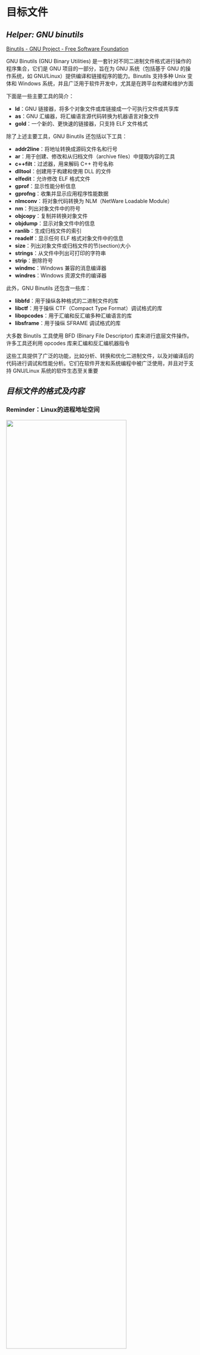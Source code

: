 # 目标文件

## *Helper: GNU binutils*

[Binutils - GNU Project - Free Software Foundation](https://www.gnu.org/software/binutils/)

GNU Binutils (GNU Binary Utilities) 是一套针对不同二进制文件格式进行操作的程序集合，它们是 GNU 项目的一部分，旨在为 GNU 系统（包括基于 GNU 的操作系统，如 GNU/Linux）提供编译和链接程序的能力。Binutils 支持多种 Unix 变体和 Windows 系统，并且广泛用于软件开发中，尤其是在跨平台构建和维护方面

下面是一些主要工具的简介：

- **ld**：GNU 链接器，将多个对象文件或库链接成一个可执行文件或共享库
- **as**：GNU 汇编器，将汇编语言源代码转换为机器语言对象文件
- **gold**：一个新的、更快速的链接器，只支持 ELF 文件格式

除了上述主要工具，GNU Binutils 还包括以下工具：

- **addr2line**：将地址转换成源码文件名和行号
- **ar**：用于创建、修改和从归档文件（archive files）中提取内容的工具
- **c++filt**：过滤器，用来解码 C++ 符号名称
- **dlltool**：创建用于构建和使用 DLL 的文件
- **elfedit**：允许修改 ELF 格式文件
- **gprof**：显示性能分析信息
- **gprofng**：收集并显示应用程序性能数据
- **nlmconv**：将对象代码转换为 NLM（NetWare Loadable Module）
- **nm**：列出对象文件中的符号
- **objcopy**：复制并转换对象文件
- **objdump**：显示对象文件中的信息
- **ranlib**：生成归档文件的索引
- **readelf**：显示任何 ELF 格式对象文件中的信息
- **size**：列出对象文件或归档文件的节(section)大小
- **strings**：从文件中列出可打印的字符串
- **strip**：删除符号
- **windmc**：Windows 兼容的消息编译器
- **windres**：Windows 资源文件的编译器

此外，GNU Binutils 还包含一些库：

- **libbfd**：用于操纵各种格式的二进制文件的库
- **libctf**：用于操纵 CTF（Compact Type Format）调试格式的库
- **libopcodes**：用于汇编和反汇编多种汇编语言的库
- **libsframe**：用于操纵 SFRAME 调试格式的库

大多数 Binutils 工具使用 BFD (Binary File Descriptor) 库来进行底层文件操作。许多工具还利用 opcodes 库来汇编和反汇编机器指令

这些工具提供了广泛的功能，比如分析、转换和优化二进制文件，以及对编译后的代码进行调试和性能分析。它们在软件开发和系统编程中被广泛使用，并且对于支持 GNU/Linux 系统的软件生态至关重要

## *目标文件的格式及内容*

### Reminder：Linux的进程地址空间

<img src="进程地址空间.drawio.png" width="80%">

上图是 *操作系统理论.md* 中重要的 Linux/x86-32 中典型的进程内存结构，它对我们理解目标文件有着重要意义。当然具体内容还是看 *操作系统理论.md* 

### 目标文件的格式

PC平台流行的可执行文件 executable file 的格式都是COFF, COmmon File Format 格式（Unix System V Release 3 提出，引入了段 Segment 机制）的变种

* Win系统的PE-COFF, Portable Executable
* Linux的ELF, Executable Linkable Format（System V Release 4提出）
* Unix最早的可执行文件为 `a.out`
* MacOS的Mach-O（Mach Object）
* Intel/Microsoft的OMF（Object Module Format）

根据ELF文件标准的规定，除了可执行文件外一共有三类采用与可执行文件中相同格式的文件，它们和可执行文件格式采用同一种格式存储。事实上也几乎和可执行文件没有多少区别，所以在Win中统称它们为PE-COFF文件，而**Linux中统称它们为ELF文件**

* 可重定位文件 relocatable file/目标文件 object file 是源代码编译以后但还没有经过链接的中间文件，可以用来进行链接即Win中的 `.obj` 和Linux中的 `.o` 文件。静态链接库 Static Linking Library 也属于这一类文件，Win中的 `.lib` 和 Linux中的 `.a`
* 共享目标文件 Shared Object File：动态链接库 Dynamic Linking Library，Win中的 `.DLL` 和Linux中的 `.so`
  * 与其他共享目标文件与可执行文件结合，作为进程一部分来运行
  * 与其他可重定位文件和共享目标链接，产生新的目标文件
* 可执行文件 Executable File：可直接执行的文件
* 核心转储文件 Core  Dump File：进程意外终止时记录的信息

Linux中可以用 `file` 命令来查看相应文件的格式

```cmd
$ clang++ main.cc -o main
$ clang++ -c main.cc -o main.o
$ file main
main: ELF 64-bit LSB pie executable, x86-64, version 1 (SYSV), dynamically linked, interpreter /lib64/ld-linux-x86-64.so.2, for GNU/Linux 3.2.0, not stripped
$ file main.o
main.o: ELF 64-bit LSB relocatable, x86-64, version 1 (SYSV), not stripped
```

### 目标文件里有什么

目标文件里是高级语言编译+机器语言汇编后形成的包含代码和数据的二进制文本，以及用于链接的符号表、调试信息、字符串等。目标文件会将这些信息按照不同的属性分段存储，这些段基本就对应于进程地址空间的段。下面列出最重要的几个段

* 文件头 File header：描述了整个文件的文件属性并且包括了一个段表 Section Table
* 程序指令：`.text` 代码段
* 程序数据
  * `.data` 数据段和只读数据段：已初始化的全局变量和局部静态变量
  * `.bss` BSS段（Block Started by Symbol）：在程序启动之前，系统将本段内所有内存初始化为 0。出于历史原因，此段常被称为 BSS 段，这源于老版本的汇编语言助记符 block started by symbol 。将经过初始化的全局变量和静态变量与未经初始化的全局变量和静态变量分开存放，其主要原因在于程序在磁盘上存储时，没有必要为未经初始化的变量分配存储空间。可执行文件只需要记录未初始化数据段的位置及所需大小，直到运行时再由程序加载器来分配这一空间

为什么要将程序指令和数据分离？

* 设置不同的读写权限，防止程序代码被意外更改
* 数据缓存和指令缓存分离，该删程序的局部性从而提高缓存的命中率
* 内存共享：因为代码段是共享的，所以运行多个相同进程或者 `fork` 出子进程后只需要在内存中加载同一份代码，节省了大量内存空间

实际中还有很多其他的段，具体可以查阅自我修养书的表3-2

* ` rodata1`
* `.comment`
* `.debug`
* `.dynamic`：动态连接信息
* `.hash`
* `.line`
* `.note`：额外的编译器信息，比如程序的公司名、发布版本号等
* `.strtab`：String Table 字符串表，用于存储ELF文件中用到的各种字符串
* `.symtab`：Symbol Table 符号表
* `.shstrtab`：Section String Table 段名表
* `.plt` & `.got`：动态链接的跳转表和全局入口表
* `.init` & `.fini`：程序的初始化与终结代码段

## *例子：`SimpleSecion.o`*

```c
int printf(const char* format, ...);

int global_init_var = 84;
int global_uninit_var;

const char* ch = "abcdef";

void func1(int i) {
    printf("%d\n", i);
}

int main(void) {
    static int static_var = 85;
    static int static_var2;

    int a = 1;
    int b;
    func1(static_var + static_var2 + a + b);

    return a;
}
```

<img src="ELF文件结构与SimpleSection变量函数的对应关系.png">

### 概况

利用 `objdump -h SimpleSecion.o` 打印基本信息/header

```assembly
SimpleSection.o：     file format elf64-x86-64

Sections:
Idx Name          Size      VMA               LMA               File off  Algn
  0 .text         00000054  0000000000000000  0000000000000000  00000040  2**0
                  CONTENTS, ALLOC, LOAD, RELOC, READONLY, CODE
  1 .data         00000014  0000000000000000  0000000000000000  00000098  2**3
                  CONTENTS, ALLOC, LOAD, RELOC, DATA
  2 .bss          00000004  0000000000000000  0000000000000000  000000ac  2**2
                  ALLOC
  3 .rodata       0000000b  0000000000000000  0000000000000000  000000ac  2**0
                  CONTENTS, ALLOC, LOAD, READONLY, DATA
  4 .comment      0000002e  0000000000000000  0000000000000000  000000b7  2**0
                  CONTENTS, READONLY
  5 .note.GNU-stack 00000000  0000000000000000  0000000000000000  000000e5  2**0
                  CONTENTS, READONLY
  6 .eh_frame     00000058  0000000000000000  0000000000000000  000000e8  2**3
                  CONTENTS, ALLOC, LOAD, RELOC, READONLY, DATA
```

也可以利用 `size SimpleSection.o` 来查看三个核心段的长度

```assembly
   text	   data	    bss	    dec	    hex	filename
    183	     20	      4	    207	     cf	SimpleSection.o
```

### <span id="静态链接示例">各个段</span>

利用 `objdump -s -d SimpleSection.o` 进行反汇编

```assembly
SimpleSection.o：     文件格式 elf64-x86-64

Contents of section .text: # 代码段
#偏移量       十六进制表示的代码内容           ASCII码表示的代码内容
 0000 554889e5 4883ec10 897dfc8b 45fc89c6  UH..H....}..E...
 0010 bf000000 00b80000 0000e800 000000c9  ................
 0020 c3554889 e54883ec 10c745fc 01000000  .UH..H....E.....
 0030 8b150000 00008b05 00000000 01c28b45  ...............E
 0040 fc01c28b 45f801d0 89c7e800 0000008b  ....E...........
 0050 45fcc9c3                             E...
Contents of section .data: # 数据段
 0000 54000000 00000000 00000000 00000000  T...............
 0010 55000000                             U...
Contents of section .rodata: # 只读数据段
 0000 61626364 65660025 640a00             abcdef.%d..
Contents of section .comment:
 0000 00474343 3a202847 4e552920 342e382e  .GCC: (GNU) 4.8.
 0010 35203230 31353036 32332028 52656420  5 20150623 (Red
 0020 48617420 342e382e 352d3434 2900      Hat 4.8.5-44).
Contents of section .eh_frame:
 0000 14000000 00000000 017a5200 01781001  .........zR..x..
 0010 1b0c0708 90010000 1c000000 1c000000  ................
 0020 00000000 21000000 00410e10 8602430d  ....!....A....C.
 0030 065c0c07 08000000 1c000000 3c000000  .\..........<...
 0040 00000000 33000000 00410e10 8602430d  ....3....A....C.
 0050 066e0c07 08000000                    .n......

Disassembly of section .text:

0000000000000000 <func1>: # 十六进制表示的汇编指令对应上面.text的十六进制表示的代码内容
   0:	55                   	push   %rbp
   1:	48 89 e5             	mov    %rsp,%rbp
   4:	48 83 ec 10          	sub    $0x10,%rsp
   8:	89 7d fc             	mov    %edi,-0x4(%rbp)
   b:	8b 45 fc             	mov    -0x4(%rbp),%eax
   e:	89 c6                	mov    %eax,%esi
  10:	bf 00 00 00 00       	mov    $0x0,%edi
  15:	b8 00 00 00 00       	mov    $0x0,%eax
  1a:	e8 00 00 00 00       	callq  1f <func1+0x1f>
  1f:	c9                   	leaveq
  20:	c3                   	retq

0000000000000021 <main>:
  21:	55                   	push   %rbp
  22:	48 89 e5             	mov    %rsp,%rbp
  25:	48 83 ec 10          	sub    $0x10,%rsp
  29:	c7 45 fc 01 00 00 00 	movl   $0x1,-0x4(%rbp)
  30:	8b 15 00 00 00 00    	mov    0x0(%rip),%edx        # 36 <main+0x15>
  36:	8b 05 00 00 00 00    	mov    0x0(%rip),%eax        # 3c <main+0x1b>
  3c:	01 c2                	add    %eax,%edx
  3e:	8b 45 fc             	mov    -0x4(%rbp),%eax
  41:	01 c2                	add    %eax,%edx
  43:	8b 45 f8             	mov    -0x8(%rbp),%eax
  46:	01 d0                	add    %edx,%eax
  48:	89 c7                	mov    %eax,%edi
  4a:	e8 00 00 00 00       	callq  4f <main+0x2e>
  4f:	8b 45 fc             	mov    -0x4(%rbp),%eax
  52:	c9                   	leaveq
  53:	c3                   	retq
```

* `.text` 代码段
* `.data` 数据段：存储已经初始化了的全局（静态）变量和（局部）静态变量
* `.rodata` 只读数据段：存储只读数据，如字符串常量，将这个段的权限设置为只读就是支持了 `const` 关键字语义
* `.bss` 段：只有4个字节，甚至在通过 `-s` 打印段内容的时候都没有打出来

## *ELF 文件结构描述*

<img src="ELF文件结构.png" width="25%">

ELF文件可以分为上面的部分，主要是3大块：Header、各种段、辅助用的段表 Section Header table、符号表等

### ELF Header 的内容

用 `readelf -h SimpleSection.o` 命令来查看ELF文件的文件头，可以看到它们之间的对应关系，因此我们可以反向推测 `readelf` 这个程序必然是利用了 `<elf.h>` 里Header的相关数据结构和接口

```cmd
$ readelf -h SimpleSection.o
ELF Header:
  Magic:   7f 45 4c 46 02 01 01 00 00 00 00 00 00 00 00 00
  Class:                             ELF64
  Data:                              2's complement, little endian
  Version:                           1 (current)
  OS/ABI:                            UNIX - System V
  ABI Version:                       0
  Type:                              REL (Relocatable file)
  Machine:                           Advanced Micro Devices X86-64
  Version:                           0x1
  Entry point address:               0x0
  Start of program headers:          0 (bytes into file)
  Start of section headers:          1032 (bytes into file)
  Flags:                             0x0
  Size of this header:               64 (bytes)
  Size of program headers:           0 (bytes)
  Number of program headers:         0
  Size of section headers:           64 (bytes)
  Number of section headers:         14
  Section header string table index: 13
```

ELF文件有32位版本和64位版本。它的文件头结构也有这两种版本，分别为 `Elf32_Ehdr` 和 `Elf64_Ehdr`。32位版本与64位版本的ELF文件的文件头内容是一样的，只不过有些成员的大小不一样。为了提高兼容性，对每个成员的大小做出明确的规定以便于在不同的编译环境下都拥有相同的字段长度，`elf.h` 使用typedef定义了一套自己的变量体系，比如 `typedef Elf32_Addr uint32_t;`

下面给出 `Elf32_Ehdr` 结构体（当然还有64位的兼容版本）

```c
typedef struct {
    unsigned char e_ident[EI_NIDENT]; /* Magic number and other info */
    Elf32_Half    e_type;         /* Object file type */
    Elf32_Half    e_machine;      /* Architecture */
    Elf32_Word    e_version;      /* Object file version */
    Elf32_Addr    e_entry;        /* Entry point virtual address */
    Elf32_Off e_phoff;        /* Program header table file offset */
    Elf32_Off e_shoff;        /* Section header table file offset */
    Elf32_Word    e_flags;        /* Processor-specific flags */
    Elf32_Half    e_ehsize;       /* ELF header size in bytes */
    Elf32_Half    e_phentsize;        /* Program header table entry size */
    Elf32_Half    e_phnum;        /* Program header table entry count */
    Elf32_Half    e_shentsize;        /* Section header table entry size */
    Elf32_Half    e_shnum;        /* Section header table entry count */
    Elf32_Half    e_shstrndx;     /* Section header string table index */
} Elf32_Ehdr;
```

* e_ident： 这个数组里包括了ELF header的魔数magic number（前四个字节，ASCII为`\DEC ELF`）、Class、Data、Version、OS/ABI、ABI Version 6个成员，其他结构体成员则是一一对应
* e_type ：OS通过 `e_type` 成员来判断ELF文件的类型（前面说过的几种），而不是通过文件的扩展名。1为可重定位 `ET_REL`，2为可执行 `ET_EXEC`，3为共享目标文件 `ET_DYN`
* e_machine：目标机器架构，指示该文件是为哪种处理器架构设计
* e_version：ELF版本号，通常设置为 1
* e_entry：程序入口点的虚拟地址。如果文件有关联的执行代码，则此处指出了执行开始的地点
* e_phoff：程序头表（Program Header Table）在文件中的偏移量（字节）。如果没有程序头表，则此字段为零
* e_shoff： 给出段表在ELF中的偏移位置
* e_flags：与处理器相关的标志，不同的架构有不同的意义
* e_ehsize：ELF 头部的大小（以字节为单位）
* e_phentsize：程序头表中每个条目的大小（字节）。所有条目都有相同的大小
* e_phnum：程序头表中的条目数量。通过这个数值和 `e_phentsize` 可以计算整个程序头表的大小
* e_shentsize：节头表中每个条目的大小（字节）。所有条目都有相同的大小
* e_shnum：节头表中的条目数量。通过这个数值和 `e_shentsize` 可以计算整个节头表的大小
* e_shstrndx：包含节名称字符串的节头表索引。它是一个指向字符串表的节索引，这个字符串表包含了其他所有节的名称

### C语言获取ELF文件的内容的API 

ELF文件是一种二进制格式的文件，它存储着可执行文件、共享库、目标文件等程序的机器码和数据。C语言本身不能直接读取和解析ELF文件，但是可以通过操作系统提供的系统调用和库函数来读取和处理文件

由于缺乏统一的-，目标文件的格式在不同硬件、不同OS的系统上大相径庭，即使是同样ELF格式的文件之间可能也存在很大的差异。高级语言为了避免直接面对这种差异，引入了BFD库 Binary File Descriptor Library，来提供一种统一的接口来处理不同的目标文件格式。BFD把目标文件抽象成一个统一的模型，里面定义了各种不同的数据结构，比如Header等，`<elf.h>` 里面就定义了很多

C语言可以使用标准库中的`fopen()`函数打开一个文件，然后使用`fread()`函数把ELF文件的二进制内容读到缓冲区。对于ELF文件，C语言需要**使用特定的数据结构来解析其结构和内容**。 这些数据结构定义在系统的 ``/usr/include/elf.h` 头文件中，可以使用它们来读取和解析ELF文件的头部、节区、符号表等信息

ELF文件中的程序代码和数据要被OS通过页映射等方式装载进内存中运行（看下面可执行文件的装载），C语言程序可以通过调用系统提供的函数来使用这些程序和数据。例如，在Linux系统中，可以使用`dlopen()`函数加载共享库，使用`dlsym()`函数获取共享库中的函数指针，并调用该函数

下面给出一个通过 `<elf.h>` 中定义的数据结构来读取ELF文件内容的代码

```c
#include <stdio.h>
#include <elf.h>

int main(int argc, char **argv) {
    if (argc < 2) {
        printf("Usage: %s <ELF file>\n", argv[0]);
        return 1;
    }

    FILE *file = fopen(argv[1], "r");
    if (!file) {
        printf("Failed to open file: %s\n", argv[1]);
        return 1;
    }

    Elf64_Ehdr elf_header;
    fread(&elf_header, sizeof(elf_header), 1, file);
    fclose(file);

    printf("ELF file class: %d\n", elf_header.e_ident[EI_CLASS]);
    printf("ELF file data encoding: %d\n", elf_header.e_ident[EI_DATA]);
    printf("ELF file version: %d\n", elf_header.e_ident[EI_VERSION]);
    printf("ELF file type: %d\n", elf_header.e_type);
    printf("ELF file entry point address: 0x%lx\n", elf_header.e_entry);
    // ... and so on for other fields in the ELF header

    return 0;
}
```

### 段表 Section header table

段表保存了所有段的基本属性结构，例如段名、长度、偏移、读写权限等等

用 `readelf -S SimpleSection.o` 来查看完整的段表结构（ `objdump -h` 省略了辅助性的段，比如符号表 ）

```cmd
$ readelf -S SimpleSection.o
There are 14 section headers, starting at offset 0x470: # e_shoff的值是1130D，对应的十六进制是0x470

Section Headers:
  [Nr] Name              Type             Address           Offset
       Size              EntSize          Flags  Link  Info  Align
  [ 0]                   NULL             0000000000000000  00000000
       0000000000000000  0000000000000000           0     0     0
  [ 1] .text             PROGBITS         0000000000000000  00000040
       0000000000000054  0000000000000000  AX       0     0     1
  [ 2] .rela.text        RELA             0000000000000000  00000348
       0000000000000078  0000000000000018   I      11     1     8
  [ 3] .data             PROGBITS         0000000000000000  00000098
       0000000000000014  0000000000000000  WA       0     0     8
  [ 4] .rela.data        RELA             0000000000000000  000003c0
       0000000000000018  0000000000000018   I      11     3     8
  [ 5] .bss              NOBITS           0000000000000000  000000ac
       0000000000000004  0000000000000000  WA       0     0     4
  [ 6] .rodata           PROGBITS         0000000000000000  000000ac
       000000000000000b  0000000000000000   A       0     0     1
  [ 7] .comment          PROGBITS         0000000000000000  000000b7
       000000000000002e  0000000000000001  MS       0     0     1
  [ 8] .note.GNU-stack   PROGBITS         0000000000000000  000000e5
       0000000000000000  0000000000000000           0     0     1
  [ 9] .eh_frame         PROGBITS         0000000000000000  000000e8
       0000000000000058  0000000000000000   A       0     0     8
  [10] .rela.eh_frame    RELA             0000000000000000  000003d8
       0000000000000030  0000000000000018   I      11     9     8
  [11] .symtab           SYMTAB           0000000000000000  00000140
       0000000000000198  0000000000000018          12    11     8
  [12] .strtab           STRTAB           0000000000000000  000002d8
       0000000000000069  0000000000000000           0     0     1
  [13] .shstrtab         STRTAB           0000000000000000  00000408
       0000000000000066  0000000000000000           0     0     1
Key to Flags:
  W (write), A (alloc), X (execute), M (merge), S (strings), I (info),
  L (link order), O (extra OS processing required), G (group), T (TLS),
  C (compressed), x (unknown), o (OS specific), E (exclude),
  l (large), p (processor specific)
```

ELF中关于段的信息存储在一个**结构体数组**中，数组的长度就是\#段+1，因为第一个数组元素是无效的 `NULL`。结构体 `Elf32_Shdr` 被称为段描述符 section descriptor

```c
typedef struct
{
    Elf32_Word    sh_name;        /* Section name (string tbl index) */
    Elf32_Word    sh_type;        /* Section type */
    Elf32_Word    sh_flags;       /* Section flags */
    Elf32_Addr    sh_addr;        /* Section virtual addr at execution */
    Elf32_Off sh_offset;      /* Section file offset */
    Elf32_Word    sh_size;        /* Section size in bytes */
    Elf32_Word    sh_link;        /* Link to another section */
    Elf32_Word    sh_info;        /* Additional section information */
    Elf32_Word    sh_addralign;       /* Section alignment */
    Elf32_Word    sh_entsize;     /* Entry size if section holds table */
} Elf32_Shdr;
```

- sh_name：段名本身是个字符串，它位于一个叫做 `.shstrtab` 的字符串表。sh_name是段名在 `.shstrtab` 字符串表中的偏移量（一个索引值），指向存储节名字符串的字符串表

- **sh_type**：段的类型，它决定了节的内容和如何解释该节的数据

  ```c
  /* Legal values for sh_type (section type). */
  #define SHT_NULL     0  /* Section header table entry unused */
  #define SHT_PROGBITS 1  /* Program data */
  #define SHT_SYMTAB   2  /* Symbol table */
  #define SHT_STRTAB   3  /* String table */
  #define SHT_RELA     4  /* Relocation entries with addends */
  #define SHT_HASH     5  /* Symbol hash table */
  #define SHT_DYNAMIC  6  /* Dynamic linking information */
  #define SHT_NOTE     7  /* Notes */
  #define SHT_NOBITS   8  /* Program space with no data (bss) */
  #define SHT_REL      9  /* Relocation entries, no addends */
  #define SHT_SHLIB    10 /* Reserved */
  #define SHT_DYNSYM   11 /* Dynamic linker symbol table */
  // ...
  ```

- **sh_flags**：一组位标记，指示节的属性

  ```C
  /* Legal values for sh_flags (section flags). */
  #define SHF_WRITE             (1 << 0) /* Writable */
  #define SHF_ALLOC             (1 << 1) /* Occupies memory during execution */
  #define SHF_EXECINSTR         (1 << 2) /* Executable */
  #define SHF_MERGE             (1 << 4) /* Might be merged */
  #define SHF_STRINGS           (1 << 5) /* Contains nul-terminated strings */
  #define SHF_INFO_LINK         (1 << 6) /* sh info' contains SHT index */
  #define SHF_LINK_ORDER        (1 << 7) /* Preserve order after combining */
  #define SHF_OS_NONCONFORMING  (1 << 8) /* Non-standard OS specific handling
  ```

- sh_addr：如果段将出现在进程执行时的内存映像中（即段被加载），则此项给出节的起始地址。否则该字段为0

- sh_offset：段的第一个字节在文件中的偏移量。通过这个偏移量可以从文件中读取节的内容。不过这个属性对于那些实际不存在于文件中的段，比BSS段来说就没有意义

- sh_size：段的大小（以字节为单位）。对于含有固定大小条目的节，比如符号表，sh_size 表示总大小；对于字符串表或者可变长度条目的节，sh_size 表示全部内容的大小

- **sh_link**：与其他段的链接信息。这个字段的具体意义依赖于节的类型。比如说，若段包含重定位信息，那么 sh_link 可以包含关联的符号表的索引

- **sh_info**：额外的信息。其具体含义也依赖于节的类型。比如，在一个包含符号表的节中，sh_info 可能会包含某些索引，指明哪些符号是本地的，哪些是全局的

- sh_addralign：段的对齐要求。某些段需要按照特定的边界对齐，这个字段指示了对齐的字节数。比如如果段需要在 4 字节边界上对齐，那么 sh_addralign 会被设为 4。若段没有对齐要求，则 sh_addralign 为0或1

- sh_entsize：Section Entry Size 如果段中包含固定大小条目的表（如符号表），该字段指示每个条目的大小。如果段中的条目大小不固定，sh_entsize 则为0

### 字符串表 String table

ELF文件中用到了很多字符串，不过字符串的长度是不定且彼此之间相差很大的，所以很难用一个固定结构来表示它。ELF中的处理方法就是把这些字符串集中起来，然后使用下标偏移来引用它们

`.strtab` 字符串表 String Table 用来保存普通的字符串，比如符号

`.shstrtab` 段表字符串表 Section Header String Table，用来保存段表中用到的字符串，最常见的就是段名 `sh_name` 里保存的就是 `.shstrtab` 数组里的index

## *链接的接口 -- 符号*

目标文件的相互链接实际上是对目标文件之间地址的引用，即对函数和变量的地址的引用 Referencing

比如说目标文件B要用到目标文件A中的函数 `test`，就称目标文件A**定义 Define**了函数 `test`，称目标文件B（直接）**引用 Reference**了定义在目标文件A中的函数 `test`

从链接的角度我们也可以回答之前一个非常容易混淆的概念，即什么是定义 define，什么是声明 declare。所有出现在本目标文件的符号表中的符号（函数+变量）都是定义；若没有出现在符号表中就是声明，也就是说只有用 `extern` 关键字修饰的变量和另外声明的函数才是声明，意思是去其他的目标文件中找对应符号的地址

除了 `extern` 以外所有的全部是都是定义，只是它们处于的段不同，导致初始化方式不同而已，即全局（静态）变量和用 `static` 关键字声明的（局部）静态变量放在 `.data` 段（或者说程序加载后放在静态区），自动被初始化为0；而函数的局部变量属于函数的栈，若没有显式初始化的话就会被被随机化

### 符号种类

链接过程中很关键的一部分就是要对符号进行管理，所以每一个目标文件中都会有一个相应的符号表 Symbol Table，这个表里面记录了目标文件中所用到的所有符号，每个定义的符号有一个对应的值，称为**符号值 Symbol Value**，对于函数和变量来说就是它们的地址

除了函数和变量外，还有几种不太常用的符号。可以把所有的符号分成下面几种

* 全局符号：定义在本目标文件中，可以被其他目标文件引用
* 外部符号 External Symbol：定义在其他目标文件中的符号，在本目标文件中仅仅是声明，比如 `SimpleSection.c` 里声明的函数 `printf`
* 段名，这种符号往往是由编译器产生的，它的值就是该段的起始地址
* 局部符号，用 `static` 修饰。**只在文件内部可见，对链接没有作用**，链接器会忽略它们，不会被放到符号表里
* 行号信息，可选

注意：块内的未用 `static` 或 `extern` 变量修饰的内容都在 `.text` 中，里面其实都不存在符号的概念，因为它们都以寄存器或者局部栈的形式被产生和销毁，所以**压根不会被放到符号表里**

### ELF符号表结构

用 `nm SimpleSection.o` 来查看符号表

```assembly
0000000000000008 D ch
0000000000000000 T func1
0000000000000000 D global_init_var
0000000000000004 C global_uninit_var
0000000000000021 T main
                 U printf
0000000000000010 d static_var.1732
0000000000000000 b static_var2.1733
```

当然也可以用 `readelf -s SimpleSection.o` 来获得更详细的符号表信息

```assembly
Symbol table '.symtab' contains 17 entries:
   Num:    Value          Size Type    Bind   Vis      Ndx Name
     0: 0000000000000000     0 NOTYPE  LOCAL  DEFAULT  UND
     1: 0000000000000000     0 FILE    LOCAL  DEFAULT  ABS SimpleSection.c
     2: 0000000000000000     0 SECTION LOCAL  DEFAULT    1
     3: 0000000000000000     0 SECTION LOCAL  DEFAULT    3
     4: 0000000000000000     0 SECTION LOCAL  DEFAULT    5
     5: 0000000000000000     0 SECTION LOCAL  DEFAULT    6
     6: 0000000000000010     4 OBJECT  LOCAL  DEFAULT    3 static_var.1732
     7: 0000000000000000     4 OBJECT  LOCAL  DEFAULT    5 static_var2.1733
     8: 0000000000000000     0 SECTION LOCAL  DEFAULT    8
     9: 0000000000000000     0 SECTION LOCAL  DEFAULT    9
    10: 0000000000000000     0 SECTION LOCAL  DEFAULT    7
    11: 0000000000000000     4 OBJECT  GLOBAL DEFAULT    3 global_init_var
    12: 0000000000000004     4 OBJECT  GLOBAL DEFAULT  COM global_uninit_var
    13: 0000000000000008     8 OBJECT  GLOBAL DEFAULT    3 ch
    14: 0000000000000000    33 FUNC    GLOBAL DEFAULT    1 func1
    15: 0000000000000000     0 NOTYPE  GLOBAL DEFAULT  UND printf
    16: 0000000000000021    51 FUNC    GLOBAL DEFAULT    1 main
```

ELF文件中的符号表是一个 `Elf32_Sym` 结构体的数组，和段结构体数组一样，第一个元素是无效 `NULL`，其他的每一个结构体代表一个符号。`Elf32_Sym` 结构体定义如下

```c
typedef struct
{
    Elf32_Word    st_name;        /* Symbol name (string tbl index) */
    Elf32_Addr    st_value;       /* Symbol value 符号值 */
    Elf32_Word    st_size;        /* Symbol size */
    unsigned char st_info;        /* Symbol type and binding 符号类型和绑定信息 */
    unsigned char st_other;       /* Symbol visibility */
    Elf32_Section st_shndx;       /* Section index 符号所在段 */
} Elf32_S
```

* st_name：符号名，表示在字符串表中的下标

* st_value 符号值

  * 若不是COMMON块，`st_value` 表示该符号在段中的偏移
  * 若符号是COMMON块，`st_value` 表示该符号的对齐属性
  * 在可执行文件中，`st_value` 表示符号的虚拟地址

* st_size：符号大小，对于包含数据的符号，这个值是该数据类型的大小，比如说一个double类型的符号的st_size为8。若这个值是0，则说明这该符号大小为0或未知

* st_info：低4位表示符号类型 Symbol Type（未知、数据对象、函数、段等），高28位表示符号绑定信息 Symbol Binding（局部、全局、弱引用）

  * 符号绑定信息

    ```C
    /* Legal values for ST_BIND subfield of st_info (symbol binding).  */
    #define STB_LOCAL       0               /* Local symbol */
    #define STB_GLOBAL      1               /* Global symbol */
    #define STB_WEAK        2               /* Weak symbol */
    #define STB_NUM         3               /* Number of defined types.  */
    #define STB_LOOS        10              /* Start of OS-specific */
    #define STB_GNU_UNIQUE  10              /* Unique symbol.  */
    #define STB_HIOS        12              /* End of OS-specific */
    #define STB_LOPROC      13              /* Start of processor-specific */
    #define STB_HIPROC      15              /* End of processor-specific */
    ```

  * 符号类型

    ```c
    /* Legal values for ST_TYPE subfield of st_info (symbol type).  */
    #define STT_NOTYPE      0               /* Symbol type is unspecified */
    #define STT_OBJECT      1               /* Symbol is a data object */
    #define STT_FUNC        2               /* Symbol is a code object */
    #define STT_SECTION     3               /* Symbol associated with a section */
    #define STT_FILE        4               /* Symbol's name is file name */
    #define STT_COMMON      5               /* Symbol is a common data object */
    #define STT_TLS         6               /* Symbol is thread-local data object*/
    #define STT_NUM         7               /* Number of defined types.  */
    #define STT_LOOS        10              /* Start of OS-specific */
    #define STT_GNU_IFUNC   10              /* Symbol is indirect code object */
    #define STT_HIOS        12              /* End of OS-specific */
    #define STT_LOPROC      13              /* Start of processor-specific */
    #define STT_HIPROC      15              /* End of processor-specific */
    ```

* st_shndx 符号所在段

  * 若符号定义在本目标文件中，那么 st_shndx表示符号所在的段在段表中的下标

  * 若符号不是定义在本目标文件中，需要注意下面的特殊值，特别是要特别注意[COMMON块](#COMMON)问题

    * `SHN_ABS -> 0xfff1`：表示文件名的符号

    * `SHN_COMMON -> 0xfff2`：该符号是一个COMMON块类型的符号，一般来说未初始化的全局符号就是这种类型的，比如 `global_unint_var`

    * `SHN_UNDEF -> 0`：该符号未定义，要去其他目标文件中找


### 特殊符号

使用 `ld` 作为链接器的时候，`ld` 会产生很多特殊的符号。这些符号并没有在程序中定义，但是可以直接声明并且引用过它们

比如说下面这些程序被装载时的虚拟地址

* `__executable_start`：该符号为程序起始地址，注意：不是入口地址，是程序的最开始的地址
* `__etext` 或 `_etext` 或 `etext`，该符号为代码段结束地址，即代码段最末尾的地址
* `_edata` 或 `edata`：该符号为数据段结束地址，即数据段最末尾的的地址
* `_end` 或 `end`：该符号为程序结束地址

### 弱符号/强符号与弱引用/强引用

针对**符号定义**来说，符号可以分为下面这两种。C/C++的编译器默认函数和初始化了的全局变量为强符号（注意：不要和符号修饰与函数重载搞混！符号修饰与函数重载的对象是函数签名不同的对象，这里的强弱符号指的是完全相同的符号），未初始化的全局变量为弱符号。可以通过GCC的编译选项 `__attribute__((weak))` 来定义任何一个强符号为弱符号

* 强符号 Strong Symbol
  * 不允许强符号被多次定义（不同的目标文件中不能有同名的强符号），如果发现多个强符号定义，就直接报链接错误
  * 若一个符号既被定义为强符号，又被定义为弱符号，就选择定义为强符号
* 弱符号 Weak Symbol：若有多个弱符号，就选择占用空间最大的那个，比如 `int global` 和 `long global` 选择定义为 `long global`

对符号的引用的宽容度也有差异

* 强引用 Strong reference：符号表里找不到对应的符号，链接器会直接报符号未定义错误 undefined reference
* 弱引用 Weak reference：不会报链接错误，将符号值直接设为0。默认为0，用 关键字来扩展

**实际上强弱符号就是为用户提供了一种在（可能存在的）多个同名符号中选择自己需要的那一个的方式**。因此弱符号和弱引用在用户自定义库函数是很有用的，库中的弱符号、弱引用可以被用户定义的强符号覆盖。比如当一个程序同时支持单线程和多线程的时候，可以用一个弱引用来判断当先程序是链接到单线程的还是多线程的Glibc库

### <span id="COMMON">COMMON块</span>

首先要明确一个概念，**链接器是不知道变量或者函数类型的，即变量类型对于链接器来说是透明的**。因为对于机器语言来说，变量类型这种语义信息是隐含在指令类型中的，因此只需要用特定的指令操作就行（Reminder：链接器最早的服务对象是机器语言，而非高级编程语言）。后来出现的高级语言才使用了变量类型的概念，高级语言的变量类型被编译器翻译成汇编代码后这些信息就已经隐式地转换成了汇编代码中的具体指令了

> 事实上，现在的编译器和链接器都支持一种叫COMMON块（Common Block）的机制，这种机制最早来源于Fortran，早期的Fortran没有动态分配空间的机制，程序员必须事先声明它所需要的临时使用空间的大小。Fortran把这种空间叫COMMON块，当不同的目标文件需要的COMMON块空间大小不一致时，以最大的那块为准。

弱符号机制允许多个同名符号存在，并从中挑占用空间最大的那个，那么问题就来了，既然链接器都不知道变量符号的类型，那么又该怎么决定判断留哪一个呢。COMMON块就是发明出来补这个漏洞的

如上所述，不要被COMMON块这个名字吓到了，**它只不过是在多个弱符号中选择占用空间最大的弱符号的这样一种机制**

**编译器会将未初始化的全局变量定义为弱符号**。除了用自定义库来覆盖共享库这个原因外，产生弱符号机制的还有一个原因据说是因为早先C程序员经常忘记在声明变量时添加 `extern`，导致总体符号表中总是出现多个同名变量符号导致链接错误，因为这个错误出现的过于频繁，干脆直接把未初始化全局变量设置为COMMON形式的符号。也可以用 `int global __attribute__((nocommon));` 来设置非COMMON，即设置为强符号

因此我们也可以理解为什么要把一个未初始化的全局变量标记为COMMON，而非和未初始化的静态变量一样直接把它放到BSS段。当一个编译单元被编译成目标文件的时候，如果该编详单元包含了弱符号（未初始化的全局变量就是典型的弱符号），那么该弱符号最终所占空间的大小在此时是未知的，因为有可能其他编译单元中该符号所占的空间比本编译单元该符号所占的空间要大。所以编译器此时无法为该弱符号在BSS段分配空间，因为所需要空间的大小未知。但是链接器在链接过程中可以确定弱符号的大小，因为当链接器读取所有输入目标文件以后，任何一个弱符号的最终大小都可以确定了,所以它可以在最终输出文件的BSS段为其分配空间。所以总体来看，未初始化全局变量最终还是被放在BSS段的

可以使用GCC的 `-fno-common` 来把所有未初始化的全局变量不以COMMON块的形式处理，或者也可以使用下面的 `__attribute__` 扩展。当然这样做的话就相当于是变成了讫那个符号，若其他目标文件中还有同名符号的话就直接报错了

```C++
int global __attribute__((nocommon));
```

# 静态链接库

## *链接简介*

### 为什么要链接？

链接器的历史比编译器长，因为编译器是用来将高级语言翻译成机器汇编语言，而链接器的服务对象则是比汇编语言更低级的二进制代码

早期的纸带程序中，在纸带上的指令要跳转时也需要确定跳转目标的地址。但是程序不可能是一成不变的，总是要修改、在中间增删指令的，修改的指令之后所有的指令、数据的地址就需要全部更新。**重新计算各个目标的地址的过程被称为重定位 Relocation**。在汇编器出现之前，这种重复性的计算任务都是人工完成的

随着单一程序规模的不断扩大，先驱者逐步发明了汇编语言，一段二进制指令可以用助记符 Mnemonic来表示了。若发生了指令的增删，自动化的**汇编器 Assembler**也会在翻译的同时**自动完成重定位**的工作了。**符号 Symbol** 的概念随着汇编语言的普及而被广泛使用，**它用来表示一个地址**，一个子程序（函数）的identifier就是这个代码段的起始地址，而一个变量的identifier就是这个变量的地址

随着汇编语言的出现，单个程序的代码量成倍膨胀。为了提高阅读、检查的效率，必须要推进代码的模块化设计，即将单一大体积程序拆分成不同功能的独立模块。比如把若干变量和函数组织成一个模块

在一个程序被分割成多个模块后，这些模块之间如何拼接起来形成一个完整的可执行程序，或者说不同的模块间如何通信是一个问题。通信问题主要是两个，即模块之间的函数如何调用？模块之间的变量如何访问？它们都需要知道被调用对象的地址，这个通信问题被称为**模块间的符号引用 Symbol referencing 问题**，它需要通过**链接 Linking**来协调

### 链接的主要内容

链接的主要内容就是**处理好各个独立编译的模块之间的相互引用，使得各个模块之间能够正确地找到在其他模块中所引用的函数、变量等**，从而进行正确的编译。本质上来说链接器只不过是代替人工自动化地完成跨模块之间的进行重定位的工作，它主要有三个方面的工作

* 地址和空间分配 Address and storage allocation
* 符号决议 Symbol resolution
  * 对于动态链接，也被称为符号绑定 Symbol binding、名称绑定 Name binding、地址绑定 Address binding、指令绑定 Instructiion binding
  * 对于静态链接，也被称为名称决议 Name resolution

* 重定位 Relocation

使用链接器，**可以直接引用其他模块的函数和全局变量而无须知道它们的地址**。对于没有见过的符号会直接给全0，真正的虚拟地址等之后链接器给出。每个要被修正的地方叫做一个重定位入口 Relocation entry

**头文件并不参加链接和编译**。编译器第一步要做的就是简单的把头文件在包含它的源文件中展开，也就是头文件里面有什么内容，通通把它移到包含这个头文件的源文件里

### ar工具

静态库的最小组成单位是一个个 `.o` 可执行文件，需要用一个工具来把这些可执行文件打包成静态库，并且对其进行编号和索引

ar (archiver) 是 GNU 二进制工具（binutils）包的一部分。ar 主要用于创建、修改和提取静态库文件（也称为归档文件）

* 创建静态库

  ```cmd
  $ ar -rcs libexample.a file1.o file2.o file3.o
  ```

  这条命令会创建一个名为 `libexample.a` 的静态库，并包含 `file1.o`、`file2.o` 和 `file3.o` 这几个目标文件。`r` 表示插入文件或替换库中的文件，`c` 表示创建库（如果不存在），而 `s` 表示创建一个对象文件索引（令库被连接器更快处理）

* 列出静态库内容

  ```cmd
  $ ar -t libexample.a
  ```

* 提取静态库中的文件

  ```cmd
  $ ar -x libexample.a file1.o
  ```

  这条命令会从 `libexample.a` 静态库中提取 `file1.o` 文件

* 删除静态库中的文件

  ```cmd
  $ ar -d libexample.a file1.o
  ```

  这条命令会从 `libexample.a` 静态库中删除 `file1.o` 文件

## *内容详解*

### 空间与地址分配

链接器的任务之一是要分配地址和空间，但是这个地址和空间有两层含义，一是物理上的输出的可执行文件中的空间，二是装载后的虚拟地址空间。对于 `.text`、`.data` 这种有实际数据的段，两种空间都要分配，但对于 `.bss` 这种预留的段，只需要分配虚拟地址空间，不需要分配实际物理空间

链接器所指的分配地址和空间**指的是进程空间的虚拟地址分配**，因为这会影响到后面对地址的计算。物理内层的地址分配属于OS进程装载的任务

* [ ] Naive 按序叠加：会产生大量零散的段，因为每个段都要对齐，所以会产生大量的内部碎片和空间浪费。对于x86来说，对齐单位是一个页，即4096字节，因此就算是只有一个字节的段，实际上都要占据一个页的空间

  <img src="按序叠加.drawio.png" width="70%">

* [x] 相似段合并：一个更实际的方法是将相同性质的段合并在一起，实际中基本都采用这种**两步链接 Two-pass Linking** 的方法，所谓两步链接就是将链接过程分为下面两步

  <img src="相似段合并.drawio.png" width="70%">
  
  1. 空间与地址分配：扫描所有的输入目标文件，获得它们所有的段属性数据，然后将收集所有符号表并合并成一个全局符号表，借此计算出输出文件中各个段合并后的长度与位置，并建立映射关系
  2. 符号解析与重定位：符号解析 symbol resolution 就是通过重定位表去全局符号表里找符号被分配的虚拟地址，重定位就是更新符号的虚拟地址

### 举例

* `a.c`

  ```c
  // a.c
  extern int shared;
  
  int main()
  {
      int a = 100;
      swap(&a, &shared);
  }
  ```

  `gcc a.c -c a.o` 会报swap函数的implicit declaration of function错误，可以通过 `-Wno-implicit-function-declaration` 关闭

  > A function is called without a prior function declaration or definition. When this happens, the compiler generates an implicit declaration of the function, **specifying an integer return type and no parameters**.

  `objdump -h a.o` 查看 `a.o` 链接前目标文件的段地址分配情况，可以看到在链接之前，目标文件中的所有段的VMA都是0，因为虚拟空间还没有被分配，所以它们默认都为0。VMA和LMA大部分情况下相同

  ```cmd
  $ objdump -h a.o
  a.o:     file format elf64-x86-64
  
  Sections:                   # 链接前VMA和LMA都是0
  Idx Name          Size      VMA               LMA               File off  Algn
    0 .text         00000027  0000000000000000  0000000000000000  00000040  2**0
                    CONTENTS, ALLOC, LOAD, RELOC, READONLY, CODE
    1 .data         00000000  0000000000000000  0000000000000000  00000067  2**0
                    CONTENTS, ALLOC, LOAD, DATA
    2 .bss          00000000  0000000000000000  0000000000000000  00000067  2**0
                    ALLOC
    3 .comment      0000002e  0000000000000000  0000000000000000  00000067  2**0
                    CONTENTS, READONLY
    4 .note.GNU-stack 00000000  0000000000000000  0000000000000000  00000095  2**0
                    CONTENTS, READONLY
    5 .eh_frame     00000038  0000000000000000  0000000000000000  00000098  2**3
                    CONTENTS, ALLOC, LOAD, RELOC, READONLY, DATA
  ```

* `b.c`

  ```c
  // b.c
  int shared = 1;
  
  void swap(int *a, int *b)
  {
      *a ^= *b ^= *a ^= *b;
  }
  ```

  `objdump -h b.o` 查看 `b.o` 链接前目标文件的段地址分配情况

  ```cmd
  $ objdump -h b.o
  b.o:     file format elf64-x86-64
  
  Sections:                   # 链接前VMA和LMA都是0
  Idx Name          Size      VMA               LMA               File off  Algn
    0 .text         0000004a  0000000000000000  0000000000000000  00000040  2**0
                    CONTENTS, ALLOC, LOAD, READONLY, CODE
    1 .data         00000004  0000000000000000  0000000000000000  0000008c  2**2
                    CONTENTS, ALLOC, LOAD, DATA
    2 .bss          00000000  0000000000000000  0000000000000000  00000090  2**0
                    ALLOC
    3 .comment      0000002e  0000000000000000  0000000000000000  00000090  2**0
                    CONTENTS, READONLY
    4 .note.GNU-stack 00000000  0000000000000000  0000000000000000  000000be  2**0
                    CONTENTS, READONLY
    5 .eh_frame     00000038  0000000000000000  0000000000000000  000000c0  2**3
                    CONTENTS, ALLOC, LOAD, RELOC, READONLY, DATA
  ```

* `ld a.o b.o -e main -o ab` 用 `ld` 链接，以 `main` 作为入口（`ld` 默认的程序入口为 `_start`）。查看链接后目标文件的段地址分配情况。可以看到，链接过后的目标文件的VMA和LMA就已经有值了

  ```cmd
  $ ld a.o b.o -e main -o ab
  ab:     file format elf64-x86-64
  
  Sections:
  Idx Name          Size      VMA               LMA               File off  Algn
    0 .text         00000071  00000000004000e8  00000000004000e8  000000e8  2**0
                    CONTENTS, ALLOC, LOAD, READONLY, CODE
    1 .eh_frame     00000058  0000000000400160  0000000000400160  00000160  2**3
                    CONTENTS, ALLOC, LOAD, READONLY, DATA
    2 .data         00000004  0000000000601000  0000000000601000  00001000  2**2
                    CONTENTS, ALLOC, LOAD, DATA
    3 .comment      0000002d  0000000000000000  0000000000000000  00001004  2**0
                    CONTENTS, READONLY
  ```

### 重定位

```cmd
$ objdump -d a.o
a.o:     file format elf64-x86-64


Disassembly of section .text:

0000000000000000 <main>:
   0:	55                   	push   %rbp
   1:	48 89 e5             	mov    %rsp,%rbp
   4:	48 83 ec 10          	sub    $0x10,%rsp
   8:	c7 45 fc 64 00 00 00 	movl   $0x64,-0x4(%rbp) # 分配地址为0
   f:	48 8d 45 fc          	lea    -0x4(%rbp),%rax
  13:	be 00 00 00 00       	mov    $0x0,%esi
  18:	48 89 c7             	mov    %rax,%rdi
  1b:	b8 00 00 00 00       	mov    $0x0,%eax
  20:	e8 00 00 00 00       	callq  25 <main+0x25>
  25:	c9                   	leaveq
  26:	c3                   	retq
```

用 `objdump -d a.o` 查看 `a.o` 的汇编代码，结合 `a.c` 来看，`share` 和 `swap` 两个符号是链接器不知道的，所以将 `shared` 和 `swap` 的虚拟地址暂时设为 0x00000000，等待链接器来重定位

链接器在完成之前的地址和空间分配之后就已经确定下来所有符号的虚拟地址了，此时链接器就可以将每个需要重定位的符号重定位了。链接器如何知道哪些符号是需要重定位呢？通过目标文件里的辅助段[重定位表](#重定位表)

通过 `objdump -d ab` 可以看到经过链接后的目标文件，其中`share` 和 `swap` 两个符号的虚拟地址已经填上去了

```assembly
ab:     file format elf64-x86-64


Disassembly of section .text:

00000000004000e8 <main>:
  4000e8:	55                   	push   %rbp
  4000e9:	48 89 e5             	mov    %rsp,%rbp
  4000ec:	48 83 ec 10          	sub    $0x10,%rsp
  4000f0:	c7 45 fc 64 00 00 00 	movl   $0x64,-0x4(%rbp)
  4000f7:	48 8d 45 fc          	lea    -0x4(%rbp),%rax
  4000fb:	be 00 10 60 00       	mov    $0x601000,%esi   # VMA填上去了
  400100:	48 89 c7             	mov    %rax,%rdi
  400103:	b8 00 00 00 00       	mov    $0x0,%eax
  400108:	e8 02 00 00 00       	callq  40010f <swap>    # VMA填上去了
  40010d:	c9                   	leaveq
  40010e:	c3                   	retq
```

### 重定位表

当链接器完成空间分配后，要对某些符号进行重定位，链接器是怎么知道哪些符号需要重定位呢？通过ELF目标文件里的重定位表 Relation Table，它专门用来保存与重定位相关的信息。对于每个需要被重定位的ELF中的段 `.x` 都有一个对应的重定位表（所以也可以称为重定位段 `.rel.x`）

可以通过 `objdump -r a.o` 查看。每一个要重定位的符号叫做一个重定位入口 Relocation entry。偏移 Offset则是该入口在段内的位置

```cmd
$ objdump -r a.o
a.o:     file format elf64-x86-64

RELOCATION RECORDS FOR [.text]:
OFFSET           TYPE              VALUE
000000000000000d R_X86_64_32       shared
000000000000001c R_X86_64_PC32     swap-0x0000000000000004


RELOCATION RECORDS FOR [.eh_frame]:
OFFSET           TYPE              VALUE
0000000000000020 R_X86_64_PC32     .text
```

和段表等一样，重定位表也是一个首项为无效 `NULL`  的结构体数组，它的结构体如下所示

```c
/* Relocation table entry without addend (in section of type SHT_REL).  */

typedef struct
{
  Elf32_Addr    r_offset;       /* Address */
  Elf32_Word    r_info;         /* Relocation type and symbol index */
} Elf32_Rel;
```

* r_offset：重定位入口的偏移。对于可重定位文件来说，这个值是该重定位入口所要修正的位置的第一个字节相对于段起始的偏移；对于可执行文件或共享对象文件来说，这个值是该重定位入口所要修正的位置的第一个字节的虚拟地址

* r_info：重定位入口的类型和符号

  * 低8位表示重定位入口的类型（TYPE），或者说某个ISA的重定位指令：因为各种处理器的指令格式不一样，所以重定位所修正的指令地址的格式也不一样。每种处理器都有自己一套重定位入口的类型。对于可执行文件和共享目标文件来说，它们的重定位入口是动态链接类型的

    比如说上面的 `.rel.text` 中的R_X86_64_32和R_X86_64_PC32就分别表示32位x86的绝对寻址修正和相对寻址修正

  * 高24位表示重定位入口的符号在符号表中的下标。为什么需要去符号表中寻找呢？因为每个重定位的入口都是对一个符号的引用，那么当链接器须要对某个符号的引用进行重定位时，**它就要确定这个符号的目标地址**。这时候链接器就会去查找由所有输入目标文件的符号表组成的全局符号表，找到相应的符号后进行重定位

    ```cmd
    $ readelf -s a.o
    Symbol table '.symtab' contains 6 entries:
       Num:    Value          Size Type    Bind   Vis      Ndx Name
         0: 0000000000000000     0 NOTYPE  LOCAL  DEFAULT  UND
         1: 0000000000000000     0 FILE    LOCAL  DEFAULT  ABS a.c
         2: 0000000000000000     0 SECTION LOCAL  DEFAULT    1 .text
         3: 0000000000000000    44 FUNC    GLOBAL DEFAULT    1 main
         4: 0000000000000000     0 NOTYPE  GLOBAL DEFAULT  UND shared
         5: 0000000000000000     0 NOTYPE  GLOBAL DEFAULT  UND swap
    ```

    GLOBAL 类型的符号，除了 main 是定义在代码段之外，其他两个 shared 和 swap 都是 UND，即 undefined 未定义类型，这种未定定义的符号都是因为该目标文件中有关于它们的重定位项。所以在链接器扫描完所有的输入目标文件之后，所有这些未定义的符号都应该能够在全局符号表中找到，否则链接器就会报符号未定义错误

## *控制链接过程*

# 动态链接库

## *为什么需要动态链接*

### 静态链接的问题

* 大量的存储空间浪费：一个目标文件要将所有它需要的目标文件全部链接导入后才能生成可执行文件，但往往很多文件用到的目标文件都是相同的，这就存在大量重复的代码，造成了很大的空间浪费
* 版本更新问题：对于一个20MB的 `Program1.o`，若它的链接用到了一个1MB的 `lab.o`，那么当 `lab.o` 要进行更新时，必须重新编译链接后推送，用户需要重新下载20MB的可执行文件

### 动态链接的引入

动态链接 Dynamic Linking 是指**将链接过程推迟到运行时再进行**。用一个比喻来类比，静态链接就是在车间把所有零部件组装成整车后放到4S店里销售，而动态链接就是只有等到订单之后，车间才会把所有零件组装起来（当然这个比喻有点不准确，因为不同的车辆之间不可能使用同一批零件）

比如说 `Program1.o` 中用到了 `Lib.o`，那么OS把 `Program1.o` 装载进内存后，发现它有对 `Lib.o` 的依赖关系，那么就把 `Lib.o`也装载进内存，然后此时发现需要的零部件都到齐了，再进行链接。若此时有一个 `Program2.o`，它也依赖于 `Lib.o`。那么把 `Program2.o` 装载进内存后，发现 `Lib.o` 已经在之前 `Program1.o` 动态编译的时候加载进内存了，所以不需要再加载一次，可以直接用 `Lib.o` 链接

Pros and Cons of Dynamic Linking

* Pros
  * 减少了空间浪费
  * 减小耦合度，让更个功能模块之间更加独立
  * 程序的可扩展性更强，动态链接是制作程序插件 Plug-in 的原理
* Cons
  * 当程序所依赖的某个模块更新后，由于新模块与旧模块之间不兼容，导致了原有的程序无法启动 DLL Hell
  * 程序每次被装载都要重新链接，因此存在一定的性能损失，不过经过延迟绑定 Lazy Binding 等优化后，可以尽可能地减少性能损失，动态链接与静态链接的速度差异大概可以控制在5%以内

Linux中的ELF动态链接文件被称为**动态共享对象 DSO Dynamic Shared Objects**，简称共享对象，扩展名为 `.so` ；Win中的动态链接文件被称为**动态链接库 Dynamical Linking Library**，扩展名为 `.dll`

动态链接的执行者是动态链接器 Dynamic Linker

### 例子

* `Program1.c`

  ```c
  #include "Lib.h"
  
  int main() {
      foobar(1);
      return 0;
  }
  ```
  
* `Program2.c`

  ```c
  #include "Lib.h"
  
  int main() {
      foobar(2);
      return 0;
  }
  ```
  
* `Lib.c`

  ```c
  include <stdio.h>
  
  void foobar(int i) {
      printf("Printing from Lib.so %d\n", i);
  }
  ```
  
* `Lib.h`

  ```c
  #ifndef LIB_H
  #define LIB_H
  
  void foobar(int i);
  
  #endif
  ```

<img src="动态链接的简单例子.png">

1. `gcc -fPIC -shared -o Lib.so Lib.c` ：由 `Lib.c` 产生共享对象（动态库）`Lib.so`，其中 -shared 和 -fPIC 分别是c产生共享库和生成地址无关代码
2. ``gcc -o Program1 Program1.c ./Lib.so` 和 `gcc -o Program2 Program2.c ./Lib.so` 分别编译链接 `Programm1.c` 和 `Programm2.c`

用 `file Lib.so` 来查看一下共享对象的文件类型

```cmd
$ file Lib.so
Lib.so: ELF 64-bit LSB shared object, x86-64, version 1 (SYSV), dynamically linked, BuildID[sha1]=fe9d79dbda9002eed7116d070b8086dff2c6bc91, not stripped
```

若 `foobar()` 是一个静态目标对象中的函数，则链接器直接进行空间分配和重定位；若 `foobar()` 是一个定在某个动态共享对象中的函数，那么链接器就会将这个符号的引用标记成一个动态链接的符号，不会对它进行地址重定位，把这个过程留到装载时再进行

装载的时候不仅需要映射动态链接文件本身，还有运行库和动态链接器

## *动态链接的地址分配*

共享对象在被加载时，地址不能冲突，那么该如何确定它们在进程虚拟地址空间中的位置？

### 固定装载地址的问题

早期的静态共享库 Static Shared Libray 采用的就是由OS（最早期是人工）来分配固定装载地址。这个过程极其缓慢，且会带来库升级后难以重新链接的问题。注意区分静态共享库与静态库、动态共享库的区分

为了解决固定装载地址的问题，**共享对象在编译时不能预设自己在进程虚拟地址空间中的位置**。与静态库相对的是，可执行文件可以确定它在进程虚拟空间中的起始位置，因为可执行文件是第一个被加载的文件，它可以选择一个固定空闲的地址，在32位Linux OS中这个地址往往是 0x08040000

### 装载时重定位

* 静态链接的**链接时重定位 Link Time Relocation**：静态链接是在编译时将所有需要的目标文件和库文件链接在一起，生成一个单独的可执行文件。由于静态链接生成的可执行文件包含了所有的符号信息和代码，所以链接时重定位可以直接进行。也就是说，所有符号地址都可以在链接时解析，这样生成的可执行文件在加载和执行时不需要再进行重定位。因此，静态链接的可执行文件通常比较大，但执行时速度较快
* 动态链接的**装载时重定位 Load Time Relocation**：动态链接是在程序运行时将需要的共享库加载到内存中，并将程序与这些库进行链接。由于共享库是在程序运行时才加载的，所以不能在链接时进行所有的地址解析和重定位。为了解决这个问题，动态链接通常采用装载时重定位的方式，即在共享库加载到内存时，动态链接器会对共享库中的符号地址进行解析和重定位，将符号地址映射到正确的内存地址上。这样，程序才能正确地调用共享库中的函数和变量。由于动态链接器需要进行符号解析和地址重定位的工作，所以动态链接的程序启动时间比静态链接的程序长一些，但是由于共享库的代码可以被多个进程共享，所以动态链接通常会减小程序的内存占用

### 地址无关代码 PIC

但是单独依靠装载时重定位是无法解决问题的。一个动态库被装载进内存后，它的指令是被所有调用它的进程共享共享的，所以不能直接去重定位动态库中的引用，因为每个进程的内存布局和地址空间不同，**装载时重定位会根据每个进程的实际情况修改指令中的地址引用**。这样，即使多个进程共享了同一份指令，但经过重定位后，动态共享库中的这条地址相对于每个进程的指令虚拟地址实际上是不同的。**重定位就是更新符号的虚拟地址**

该问题要通过**地址无关代码 Position-independent Code PIC** 来解决。PIC的思想是既然每一次重定位共享库中的待重定位指令都需要修改它，就把这部分共享的指令抽离出来和进程的数据（即数据段）放在一块，数据是每个进程独享一份的。这样其余的指令部分仍然保持不变

gcc & clang都可以使用 `-fpic` 或 `-fPIC` 来产生地址无关代码，区别在于 `-fpic` 压缩的比 `-fPIC` 厉害，产生的代码体积较小，但是 `-fpic` 是受制于某些ISA的，可能无法使用，**所以大部分情况下用的都是 `-fPIC`**

## *PIC的具体分析*

### 共享对象的4种地址引用方式

```C++
static int a;
extern int b;

void bar() {
    a = 1; // Type 2: inner-module data access
    b = 2; // Type 4: inter-module data access;
}

void foo() {
    bar(); // Type 1: inner-module call
    ext(); // Type 3: inter-module call
}
```

可以将共享对象模块中的地址引用按照是否为跨模块分为两类：模块内部引用和模块外部引用；按照不同的引用方式又可以分为指令引用和数据引用。因此一共有4种情况

<img src="共享对象的4种地址引用方式.png">

* 模块内部调用或跳转：被调用的函数与调用者都处于同一个模块，所以这种情况不需要进行重定位，直接用相对地址的 `call` 或 `jmp` 就行

* 模块内部数据访问：和模块内部的调用或跳转一个原理，不过ISA一般不会提供数据与PC之间的相对寻址。ELF中借助返回值压栈获得了这一相对值

* 模块间数据访问

  如上所述，PIC的实现就是把地址有关的代码放到数据段里。ELF通常的做法是在数据段里面建立一个指向这些变量的指针数组（里面存放的是指针），它被称为全局偏移表 GOT, Global Offset Table，当代码需要引用这个全局变量时，可以通过GOT中相对应的项间接引用

  链接器在装载模块的时候会查找每个变量的地址，然后填充GOT中的各个项，以确保每个指针所执行的地址正确

  <img src="GOT.drawio.png" width="60%">

* 模块间调用或跳转：和模块间数据访问一样，通过GOT中转

* 共享模块的全局变量问题，见下

### 共享模块的全局变量问题

```C++
// module.c
extern int global;
int foo() {
    global = 1;
}
```

当编译器编译 `module.c` 时，它无法根据这个上下文来判断global是定义在同一个模块的的其他目标文件还是定义在另外一个共享对象之中，即无法判断是否为跨模块间的调用

若假设链接器认为global是定义在当前编译单元中的，那么就不会使用PIC机制，因为它是一个未初始化的全局变量，所以会直接把它放到 `.bss` 段。现在问题来了，如果global实际是在另外一个需要链接的共享对象中，即定义在另外的共享对象中，那么这就产生定义冲突了

所以唯一的解决方法就是无论如何都保守地认为变量是定义在另外的需要链接的共享对象中，也就是说都当作上面的模块间数据/跳转通过GOT来处理

## *动态链接相关结机制*

### 延迟绑定 & PLT

[一篇长文带你深析Linux动态链接的全过程_linux动态库链接过程-CSDN博客](https://blog.csdn.net/qq_48322523/article/details/123433067)

在动态链接的时候，程序模块之间包含了大量的间接引用，所以程序在刚开始执行前，必然会消耗大量的时候去重定位，但是有时候有些函数程序几乎不会用到，比如错误处理函数，这会拖慢程序的启动速度

**延迟绑定 lazy binding 是指当函数第一次被用到时才进行绑定（符号查找、重定位等）。如果没有用到则不进行绑定**，此时程序开始执行的时候，模块间的函数调用都没有进行绑定，而是**需要用到的时才由动态链接器进行绑定**

ELF使用PLT, Procedure Linkage Table 过程链接表 的方式来实现延迟绑定，在名为 `ld-xxx-xxx.so` 的GNU链接器调用函数`_dl_runtime_resovlve(module, function)` 来实现它，这个函数保存在PLT表中，所以可以直接调用，其中module指的是共享对象的名称，function值得是共享对象中的某个函数

PLT在直接通过GOT找到响应的项增加了一层跳转，调用函数并不直接通过GOT跳转，而是通过一个PLT的项的结构进行跳转，每个外部函数在PLT中都有一个相应的项，如 `function()` 函数叫做 `function@plt`

比如说有一个 `bar()` 外部函数，它在PLT中的项称为 `bar@plt`，它的大概实现如下：

```assembly
bar@plt:
jmp *(bar@GOT) # bar@GOT 实际上是 push n 指令的地址
push n         # n 是重定位表 .rel.plt 中的下标
push moduleID  
jump _dl_runtime_resolve
```

<img src="PLT.drawio.png" width="60%">

ELF将GOT拆分成两个表：`.got` & `.got.plt`，其中前者用来保存全局变量引用的地址，后者用来保存函数引用的地址，即所有全局变量的引用都放到了 `.got.plt` 中。另外 `.got.plt` 的前三项是固定的

1. 第一项保存的是 `.dynamic` 段的地址，这个段描述了本模块动态链接相关的信息
2. 第二项保存的是本模块的ID
3. 第三项保存的是 `_dl_runtime_resolve()` 的地址

实际中为了减少代码的重复，ELF每个plt的后两条指令抽出来放在 `.plt` 段的开头（内部的相对跳转是固定的），因此实际中的PLT实现如下`

```assembly
PLT0:
push *(GOT + 4)
jump *(GOT + 8)
# ...
bar@plt:
jmp *(bar@GOT)
push n
jump PLT0
```

### `.interp` 段

动态链接器的位置既不是由系统配置指定，也不是由环境参数决定，而是由ELF可执行文件决定的。在动态链接的ELF可执行文件中，有一个 `.interp`段中保存的就是一个字符串，这个字符串就是可执行文件所需要动态链接器的路径

```cmd
$ objdump -s a.out
Contents of section .interp:
 400318 2f6c6962 36342f6c 642d6c69 6e75782d  /lib64/ld-linux-
 400328 7838362d 36342e73 6f2e3200           x86-64.so.2.
 
$ readelf -l a.out | grep interpreter
      [Requesting program interpreter: /lib64/ld-linux-x86-64.so.2]
```

### `.dynamic` 段

保存了动态链接器所需要的基本信息，比如依赖于哪些共享对象，动态符号表的位置，动态链接重定位表的位置等等

```c
/* Dynamic section entry.  */
typedef struct
{
    Elf32_Sword   d_tag;          /* Dynamic entry type */
    union
    {
        Elf32_Word d_val;         /* Integer value */
        Elf32_Addr d_ptr;         /* Address value */
    } d_un;
} Elf32_Dyn;
```

### 动态符号表

### 动态链接重定位表

## *动态链接的步骤和实现*

动态装载器 dynamic loader 负责装入动态链接的可执行程序运行所需的共享库，它实际上就是在 `ldd` 得到的动态库清单中列出的 `ld-xxx-xxx.so.x` 库

[动态链接的步骤与实现 - yooooooo - 博客园 (cnblogs.com)](https://www.cnblogs.com/linhaostudy/p/10544917.html)

### 1. 找到共享库

动态装载器是如何在系统上找到适当的共享库的呢？它需要依赖 `/etc/ld.so.conf.d` 中的配置文件 和 `/etc/ld.so.cache`

`/etc/ld.so.conf.d` 目录中的内容就是共享库装载器会去寻找的目录，不过动态装载器并不会直接去读这些文件，在使用之前必须把`/etc/ld.so.conf` 中的内容转换到 `/etc/ld.so.cache` 中。可以通过 ldconfig 命令手动执行这一过程

### 2. 动态链接器自举

动态链接器本身不可以依赖于其他任何共享对象；其次是动态链接器本身所需要的全局和静态变量和重定位工作由它本身完成

对于第一个条件我们可以认为的控制。在编写动态链接器时必须保证不使用任何系统库，运行库；对于第二个条件，动态链接器必须在启动时有一段非常精巧的代码可以完成这项艰巨的工作而同时又不能使用全局和静态变量

### 3. 装载共享对象

### 4. 重定位和初始化

## *显式运行时链接*

显式运行时链接，也叫做运行时加载，也就是让程序自己在运行时控制加载指定的模块，并且在不需要该模块时将其卸载，这种共享对象被佳作动态装载库 dynamic loading library

此时程序可以通过一系列由动态链接器提供的API来控制自己的链接、装载行为。API为有四个函数：`dlopen`打开动态库，`dlsym`查找符号，`dlerror`错误处理，`dlclose`关闭动态库





## *ABI*

共享库（也称为动态链接库，在Windows上是.dll文件，在Unix-like系统上是.so文件）是一种特殊的可执行文件，它包含可以被多个程序共同使用的代码和数据。这些库在运行时可以被加载到任何程序的地址空间中，并提供程序所需的函数和资源。ABI (应用程序二进制接口)对于共享库十分重要，因为：

1. **接口一致性**：ABI定义了函数调用的规范，确保不同的程序能够以相同的方式调用共享库中的函数。如果一个程序期望按照特定的ABI来调用一个函数，而共享库中的实现却遵循不同的ABI，那么可能无法正确执行或者导致程序崩溃。
2. **二进制兼容性**：当共享库更新时，只要保持ABI的兼容性，依赖该共享库的应用程序通常不需要重新编译就可以继续工作。这极大地方便了软件的维护和版本升级。
3. **调用约定**：ABI包括调用约定，这决定了如何传递参数、如何管理寄存器、如何处理函数的返回值等。如果共享库的ABI与调用它的程序的ABI不匹配，将会导致错误的行为。
4. **内存布局**：ABI还规定了结构体和类的内存布局等。如果共享库和使用它的程序对内存布局有不同的预期，会导致数据访问错误或程序崩溃。
5. **链接和装载**：共享库在被程序使用之前需要被操作系统的链接器（linker）和装载器（loader）处理。ABI保证了共享库可以被正确地链接到程序中，并且在运行时被正确地加载和映射到程序的地址空间。

总结来说，ABI的统一性和稳定性对于共享库的正常操作至关重要。它允许不同来源的程序和库能够无缝交互，是实现代码重用和降低开发成本的关键因素之一。因此，共享库的设计者和用户都非常关注ABI的定义和兼容性。

为了在Linux上ABI的问题还不算特别突出，MacOS平台上的Apple Clang这个问题比较常见



### 工具

* `ldd`：显示一个可执行文件的动态依赖项列表。它列出了程序运行时需要加载的所有共享库
* `strings`：在文件中搜索并输出可打印的字符串序列
* `nm`：列出符号表中的符号名称，包括动态库中定义的函数和变量名

# 可执行文件的装载

## *装载方式*

动态装载：把程序最常用的部分留驻在内存中，不太常用的部分放到磁盘上

装载方式以虚拟内存页映射机制的发明为分割，可以分为覆盖装入 Overlay 和页映射 Paging

页映射机制可以看 *操作系统.md* 中的分页部分。页装载则会根据局部性原理由OS进行调度

### 虚拟内存前：覆盖装入

<img src="覆盖载入.drawio.png" width="35%">

覆盖装入在没有发明虚拟存储之前使用比较广泛，现在基本上已经被淘汰了，只有一些比较老的系统才会使用

程序员在编写程序的时候必须手动将程序分割位若干份，也就是上图中的一个个小块。然后编写一个小的代码来管理这些模块何时应该驻留在内存中而何时则应该被放到磁盘上。这个管理员被称为 **Overlay Manager 覆盖管理器**。实际上覆盖管理器在页映射机制中就是OS本身

如上图右边所示，按照被划分的程序之间的依赖关系可以将其组织成树状结构的调用路径

## *进程虚拟内存空间分布*

### 堆栈

### 段地址对齐

### 进程栈初始化

## *Linux内核装载ELF过程概览*
